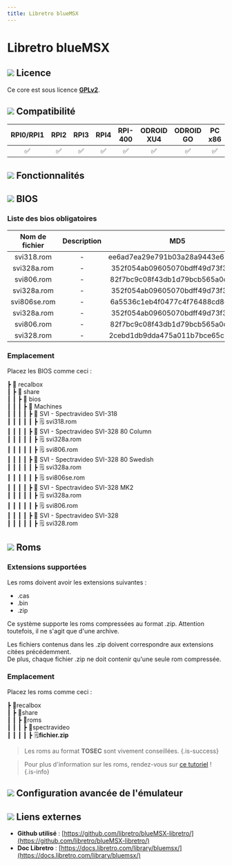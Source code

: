 ```yaml
---
title: Libretro blueMSX
---
```


# Libretro blueMSX



## ![](/migration-images/emulateurs/ordinosaures/spectravideo-sv-318/gerald-g-parchment-background-or-border-5.svg) Licence

Ce core est sous licence [**GPLv2**](https://github.com/libretro/blueMSX-libretro/blob/master/license.txt).

## ![](/migration-images/emulateurs/ordinosaures/spectravideo-sv-318/compatibility.png) Compatibilité

| RPI0/RPI1 | RPI2 | RPI3 | RPI4 | RPI-400 | ODROID XU4 | ODROID GO | PC x86 | PC X86\_64 |
| :---: | :---: | :---: | :---: | :---: | :---: | :---: | :---: | :---: |
| ✅ | ✅ | ✅ | ✅ | ✅ | ✅ | ✅ | ✅ | ✅ |

## ![](/migration-images/emulateurs/ordinosaures/spectravideo-sv-318/cogwheel-145804_640.png) Fonctionnalités



## ![](/migration-images/emulateurs/ordinosaures/spectravideo-sv-318/tqfp32.svg) BIOS

### Liste des bios obligatoires

| **Nom de fichier** | Description | MD5 | Fourni |
| :---: | :---: | :---: | :---: |
| svi318.rom | - | ee6ad7ea29e791b03a28a9443e622648 | ✅ |
| svi328a.rom | - | 352f054ab09605070bdff49d73f335cc | ✅ |
| svi806.rom | - | 82f7bc9c08f43db1d79bcb565a0de12b | ✅ |
| svi328a.rom | - | 352f054ab09605070bdff49d73f335cc | ✅ |
| svi806se.rom | - | 6a5536c1eb4f0477c4f76488cd8ca3ad | ✅ |
| svi328a.rom | - | 352f054ab09605070bdff49d73f335cc | ✅ |
| svi806.rom | - | 82f7bc9c08f43db1d79bcb565a0de12b | ✅ |
| svi328.rom | - | 2cebd1db9dda475a011b7bce65c984a2 | ✅ |

### Emplacement

Placez les BIOS comme ceci :

┣ 📁 recalbox  
┃ ┣ 📁 share  
┃ ┃ ┣ 📁 bios  
┃ ┃ ┃ ┣ 📁 Machines  
┃ ┃ ┃ ┃ ┣ 📁 SVI - Spectravideo SVI-318  
┃ ┃ ┃ ┃ ┃ ┣ 🗒 svi318.rom  
┃ ┃ ┃ ┃ ┣ 📁 SVI - Spectravideo SVI-328 80 Column  
┃ ┃ ┃ ┃ ┃ ┣ 🗒 svi328a.rom  
┃ ┃ ┃ ┃ ┃ ┣ 🗒 svi806.rom  
┃ ┃ ┃ ┃ ┣ 📁 SVI - Spectravideo SVI-328 80 Swedish  
┃ ┃ ┃ ┃ ┃ ┣ 🗒 svi328a.rom  
┃ ┃ ┃ ┃ ┃ ┣ 🗒 svi806se.rom  
┃ ┃ ┃ ┃ ┣ 📁 SVI - Spectravideo SVI-328 MK2  
┃ ┃ ┃ ┃ ┃ ┣ 🗒 svi328a.rom  
┃ ┃ ┃ ┃ ┃ ┣ 🗒 svi806.rom  
┃ ┃ ┃ ┃ ┣ 📁 SVI - Spectravideo SVI-328  
┃ ┃ ┃ ┃ ┃ ┣ 🗒 svi328.rom  

## ![](/migration-images/emulateurs/ordinosaures/spectravideo-sv-318/rom-30098_640.png) Roms

### **Extensions supportées**

Les roms doivent avoir les extensions suivantes :

* .cas
* .bin
* .zip

Ce système supporte les roms compressées au format .zip. Attention toutefois, il ne s'agit que d'une archive.

Les fichiers contenus dans les .zip doivent correspondre aux extensions citées précédemment.  
De plus, chaque fichier .zip ne doit contenir qu'une seule rom compressée.

### **Emplacement**

Placez les roms comme ceci : 

┣ 📁recalbox  
┃ ┣ 📁share  
┃ ┃ ┣ 📁roms  
┃ ┃ ┃ ┣ 📁spectravideo  
┃ ┃ ┃ ┃ ┣ 🗒**fichier.zip**  


>Les roms au format **TOSEC** sont vivement conseillées.
{.is-success}


>Pour plus d'information sur les roms, rendez-vous sur [ce tutoriel](/fr/tutoriels/jeux/generalite/les-roms-et-les-isos) !
{.is-info}

## ![](/migration-images/emulateurs/ordinosaures/spectravideo-sv-318/hammer-28636_640.png) Configuration avancée de l'émulateur



## ![](/migration-images/emulateurs/ordinosaures/spectravideo-sv-318/kisspng-web-development-world-wide-web-computer-icons-webs-world-wide-web-icon-png-5ab05c24477216.4540070115215073642927.png) Liens externes

* **Github utilisé** : [https://github.com/libretro/blueMSX-libretro/](https://github.com/libretro/blueMSX-libretro/)
* **Doc Libretro** : [https://docs.libretro.com/library/bluemsx/](https://docs.libretro.com/library/bluemsx/)

